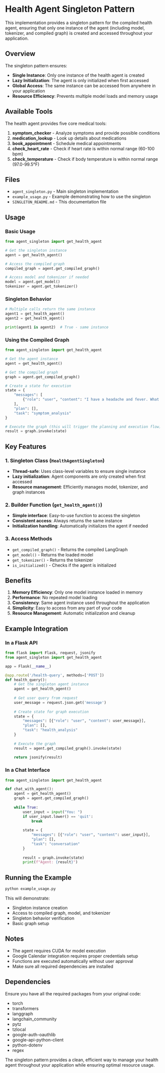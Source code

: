 # Health Agent Singleton Pattern

This implementation provides a singleton pattern for the compiled health agent, ensuring that only one instance of the agent (including model, tokenizer, and compiled graph) is created and accessed throughout your application.

## Overview

The singleton pattern ensures:
- **Single Instance**: Only one instance of the health agent is created
- **Lazy Initialization**: The agent is only initialized when first accessed
- **Global Access**: The same instance can be accessed from anywhere in your application
- **Resource Efficiency**: Prevents multiple model loads and memory usage

## Available Tools

The health agent provides five core medical tools:
1. **symptom_checker** - Analyze symptoms and provide possible conditions
2. **medication_lookup** - Look up details about medications
3. **book_appointment** - Schedule medical appointments
4. **check_heart_rate** - Check if heart rate is within normal range (60-100 bpm)
5. **check_temperature** - Check if body temperature is within normal range (97.0-99.5°F)

## Files

- `agent_singleton.py` - Main singleton implementation
- `example_usage.py` - Example demonstrating how to use the singleton
- `SINGLETON_README.md` - This documentation file

## Usage

### Basic Usage

```python
from agent_singleton import get_health_agent

# Get the singleton instance
agent = get_health_agent()

# Access the compiled graph
compiled_graph = agent.get_compiled_graph()

# Access model and tokenizer if needed
model = agent.get_model()
tokenizer = agent.get_tokenizer()
```

### Singleton Behavior

```python
# Multiple calls return the same instance
agent1 = get_health_agent()
agent2 = get_health_agent()

print(agent1 is agent2)  # True - same instance
```

### Using the Compiled Graph

```python
from agent_singleton import get_health_agent

# Get the agent instance
agent = get_health_agent()

# Get the compiled graph
graph = agent.get_compiled_graph()

# Create a state for execution
state = {
    "messages": [
        {"role": "user", "content": "I have a headache and fever. What could this be? Check my heart rate - it's 90 bpm. Also check my temperature - it's 98.8°F."}
    ],
    "plan": [],
    "task": "symptom_analysis"
}

# Execute the graph (this will trigger the planning and execution flow)
result = graph.invoke(state)
```

## Key Features

### 1. Singleton Class (`HealthAgentSingleton`)

- **Thread-safe**: Uses class-level variables to ensure single instance
- **Lazy initialization**: Agent components are only created when first accessed
- **Resource management**: Efficiently manages model, tokenizer, and graph instances

### 2. Builder Function (`get_health_agent()`)

- **Simple interface**: Easy-to-use function to access the singleton
- **Consistent access**: Always returns the same instance
- **Initialization handling**: Automatically initializes the agent if needed

### 3. Access Methods

- `get_compiled_graph()` - Returns the compiled LangGraph
- `get_model()` - Returns the loaded model
- `get_tokenizer()` - Returns the tokenizer
- `is_initialized()` - Checks if the agent is initialized

## Benefits

1. **Memory Efficiency**: Only one model instance loaded in memory
2. **Performance**: No repeated model loading
3. **Consistency**: Same agent instance used throughout the application
4. **Simplicity**: Easy to access from any part of your code
5. **Resource Management**: Automatic initialization and cleanup

## Example Integration

### In a Flask API

```python
from flask import Flask, request, jsonify
from agent_singleton import get_health_agent

app = Flask(__name__)

@app.route('/health-query', methods=['POST'])
def health_query():
    # Get the singleton agent instance
    agent = get_health_agent()
    
    # Get user query from request
    user_message = request.json.get('message')
    
    # Create state for graph execution
    state = {
        "messages": [{"role": "user", "content": user_message}],
        "plan": [],
        "task": "health_analysis"
    }
    
    # Execute the graph
    result = agent.get_compiled_graph().invoke(state)
    
    return jsonify(result)
```

### In a Chat Interface

```python
from agent_singleton import get_health_agent

def chat_with_agent():
    agent = get_health_agent()
    graph = agent.get_compiled_graph()
    
    while True:
        user_input = input("You: ")
        if user_input.lower() == 'quit':
            break
            
        state = {
            "messages": [{"role": "user", "content": user_input}],
            "plan": [],
            "task": "conversation"
        }
        
        result = graph.invoke(state)
        print(f"Agent: {result}")
```

## Running the Example

```bash
python example_usage.py
```

This will demonstrate:
- Singleton instance creation
- Access to compiled graph, model, and tokenizer
- Singleton behavior verification
- Basic graph setup

## Notes

- The agent requires CUDA for model execution
- Google Calendar integration requires proper credentials setup
- Functions are executed automatically without user approval
- Make sure all required dependencies are installed

## Dependencies

Ensure you have all the required packages from your original code:
- torch
- transformers
- langgraph
- langchain_community
- pytz
- tzlocal
- google-auth-oauthlib
- google-api-python-client
- python-dotenv
- regex

The singleton pattern provides a clean, efficient way to manage your health agent throughout your application while ensuring optimal resource usage.
